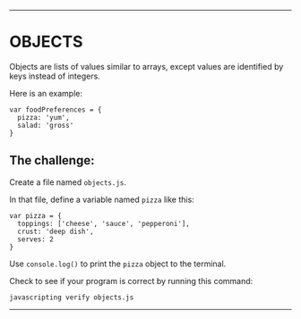 ---

# OBJECTS

Objects are lists of values similar to arrays, except values are identified by keys instead of integers.

Here is an example:

```
var foodPreferences = {
  pizza: 'yum',
  salad: 'gross'
}
```

## The challenge:

Create a file named `objects.js`.

In that file, define a variable named `pizza` like this:

```
var pizza = {
  toppings: ['cheese', 'sauce', 'pepperoni'],
  crust: 'deep dish',
  serves: 2
}
```

Use `console.log()` to print the `pizza` object to the terminal.

Check to see if your program is correct by running this command:

`javascripting verify objects.js`


---